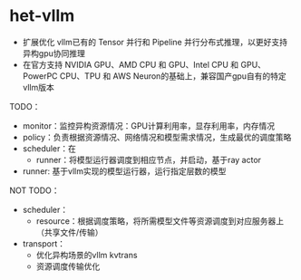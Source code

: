 # het-vllm

- 扩展优化 vllm已有的 Tensor 并行和 Pipeline 并行分布式推理，以更好支持异构gpu协同推理
- 在官方支持 NVIDIA GPU、AMD CPU 和 GPU、Intel CPU 和 GPU、PowerPC CPU、TPU 和 AWS Neuron的基础上，兼容国产gpu自有的特定vllm版本

TODO：
- monitor：监控异构资源情况：GPU计算利用率，显存利用率，内存情况
- policy：负责根据资源情况、网络情况和模型需求情况，生成最优的调度策略
- scheduler：在
    - runner：将模型运行器调度到相应节点，并启动，基于ray actor
- runner: 基于vllm实现的模型运行器，运行指定层数的模型

NOT TODO：
- scheduler：
    - resource：根据调度策略，将所需模型文件等资源调度到对应服务器上（共享文件/传输）
- transport：
    - 优化异构场景的vllm kvtrans
    - 资源调度传输优化